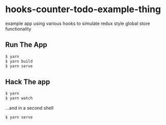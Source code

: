 # hooks-counter-todo-example-thing

example app using various hooks to simulate redux style global store functionality

## Run The App

```sh
$ yarn
$ yarn build
$ yarn serve
```

## Hack The app

```sh
$ yarn
$ yarn watch
```

...and in a second shell

```sh
$ yarn serve
```
